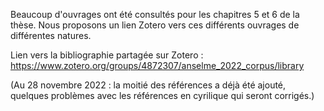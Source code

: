 Beaucoup d'ouvrages ont été consultés pour les chapitres 5 et 6 de la thèse.
Nous proposons un lien Zotero vers ces différents ouvrages de différentes natures.

Lien vers la bibliographie partagée sur Zotero : <https://www.zotero.org/groups/4872307/anselme_2022_corpus/library>

(Au 28 novembre 2022 : la moitié des références a déjà été ajouté, quelques problèmes avec les références en cyrilique qui seront corrigés.)
